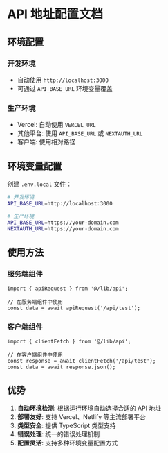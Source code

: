 # API 地址配置文档

## 环境配置

### 开发环境
- 自动使用 `http://localhost:3000`
- 可通过 `API_BASE_URL` 环境变量覆盖

### 生产环境
- Vercel: 自动使用 `VERCEL_URL`
- 其他平台: 使用 `API_BASE_URL` 或 `NEXTAUTH_URL`
- 客户端: 使用相对路径

## 环境变量配置

创建 `.env.local` 文件：

```bash
# 开发环境
API_BASE_URL=http://localhost:3000

# 生产环境
API_BASE_URL=https://your-domain.com
NEXTAUTH_URL=https://your-domain.com
```

## 使用方法

### 服务端组件
```tsx
import { apiRequest } from '@/lib/api';

// 在服务端组件中使用
const data = await apiRequest('/api/test');
```

### 客户端组件
```tsx
import { clientFetch } from '@/lib/api';

// 在客户端组件中使用
const response = await clientFetch('/api/test');
const data = await response.json();
```

## 优势

1. **自动环境检测**: 根据运行环境自动选择合适的 API 地址
2. **部署友好**: 支持 Vercel、Netlify 等主流部署平台
3. **类型安全**: 提供 TypeScript 类型支持
4. **错误处理**: 统一的错误处理机制
5. **配置灵活**: 支持多种环境变量配置方式
